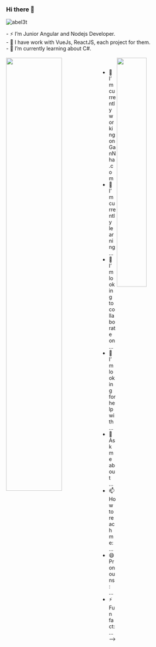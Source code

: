 ### Hi there 👋

<p align="left"> <img src="https://komarev.com/ghpvc/?username=abel3t" alt="abel3t"/> </p>
<div>
    - ⚡ I’m Junior Angular and Nodejs Developer.<br/>
    - 📍  I have work with VueJs, ReactJS, each project for them. <br/>
    - 🌱 I’m currently learning about C#.<br/>
</div>
<br />

<img align="left" width="55%" src="https://github-readme-stats.vercel.app/api?username=MinhPhuPham&show_icons=true"/>
<img align='right' width="40%" src="https://github-readme-stats.vercel.app/api/top-langs?username=MinhPhuPham&layout=compact"/>
<br />

- 🔭 I’m currently working on GanNha.com
- 🌱 I’m currently learning ...
- 👯 I’m looking to collaborate on ...
- 🤔 I’m looking for help with ...
- 💬 Ask me about ...
- 📫 How to reach me: ...
- 😄 Pronouns: ...
- ⚡ Fun fact: ...
-->
